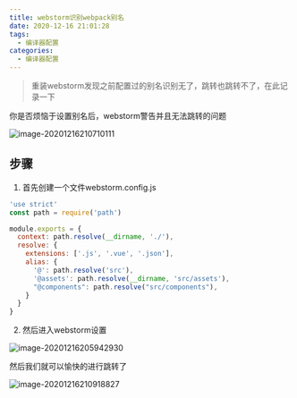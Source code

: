 ```yaml
---
title: webstorm识别webpack别名
date: 2020-12-16 21:01:28
tags:
  - 编译器配置
categories:
  - 编译器配置
---
```

> 重装webstorm发现之前配置过的别名识别无了，跳转也跳转不了，在此记录一下

你是否烦恼于设置别名后，webstorm警告并且无法跳转的问题

![image-20201216210710111](image-20201216210710111.png)

<!--more-->

## 步骤

1. 首先创建一个文件webstorm.config.js

```js
'use strict'
const path = require('path')

module.exports = {
  context: path.resolve(__dirname, './'),
  resolve: {
    extensions: ['.js', '.vue', '.json'],
    alias: {
      '@': path.resolve('src'),
      '@assets': path.resolve(__dirname, 'src/assets'),
	  "@components": path.resolve("src/components"),
    }
  }
}
```

2. 然后进入webstorm设置

![image-20201216205942930](image-20201216211532346.png)

然后我们就可以愉快的进行跳转了

![image-20201216210918827](image-20201216210918827.png)
